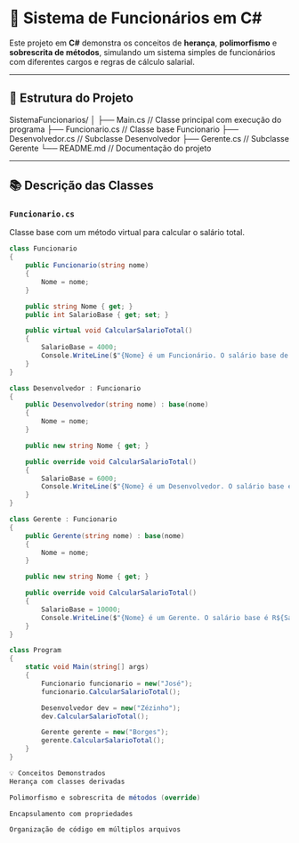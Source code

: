 # 💼 Sistema de Funcionários em C#

Este projeto em **C#** demonstra os conceitos de **herança**, **polimorfismo** e **sobrescrita de métodos**, simulando um sistema simples de funcionários com diferentes cargos e regras de cálculo salarial.

---

## 📁 Estrutura do Projeto

SistemaFuncionarios/
│
├── Main.cs // Classe principal com execução do programa
├── Funcionario.cs // Classe base Funcionario
├── Desenvolvedor.cs // Subclasse Desenvolvedor
├── Gerente.cs // Subclasse Gerente
└── README.md // Documentação do projeto


---

## 📚 Descrição das Classes

### `Funcionario.cs`

Classe base com um método virtual para calcular o salário total.

```csharp
class Funcionario
{
    public Funcionario(string nome)
    {
        Nome = nome;
    }

    public string Nome { get; }
    public int SalarioBase { get; set; }

    public virtual void CalcularSalarioTotal()
    {
        SalarioBase = 4000;
        Console.WriteLine($"{Nome} é um Funcionário. O salário base de um Funcionário é de R${SalarioBase}");
    }
}

class Desenvolvedor : Funcionario
{
    public Desenvolvedor(string nome) : base(nome)
    {
        Nome = nome;
    }

    public new string Nome { get; }

    public override void CalcularSalarioTotal()
    {
        SalarioBase = 6000;
        Console.WriteLine($"{Nome} é um Desenvolvedor. O salário base é R${SalarioBase} com bônus fixo de R$500. Total R${SalarioBase + 500}");
    }
}

class Gerente : Funcionario
{
    public Gerente(string nome) : base(nome)
    {
        Nome = nome;
    }

    public new string Nome { get; }

    public override void CalcularSalarioTotal()
    {
        SalarioBase = 10000;
        Console.WriteLine($"{Nome} é um Gerente. O salário base é R${SalarioBase} com bônus de 10%. Total R${SalarioBase + (SalarioBase * 0.10)}");
    }
}

class Program
{
    static void Main(string[] args)
    {
        Funcionario funcionario = new("José");
        funcionario.CalcularSalarioTotal();

        Desenvolvedor dev = new("Zézinho");
        dev.CalcularSalarioTotal();

        Gerente gerente = new("Borges");
        gerente.CalcularSalarioTotal();
    }
}

💡 Conceitos Demonstrados
Herança com classes derivadas

Polimorfismo e sobrescrita de métodos (override)

Encapsulamento com propriedades

Organização de código em múltiplos arquivos
